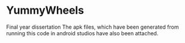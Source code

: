 # YummyWheels
Final year dissertation
The apk files, which have been generated from running this code in android studios have also been attached. 

